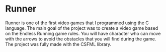# Runner
Runner is one of the first video games that I programmed using the C language. The main goal of the project was to create a video game based on the Endless Running game rules. You will have character who can move with the arrows to avoid the obstacles that you will find during the game. The project was fully made with the CSFML library.
